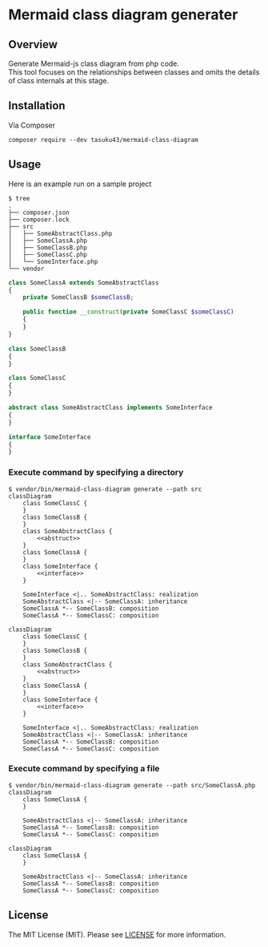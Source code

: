 # Mermaid class diagram generater

## Overview
Generate Mermaid-js class diagram from php code.  
This tool focuses on the relationships between classes and omits the details of class internals at this stage.
## Installation
Via Composer
```shell
composer require --dev tasuku43/mermaid-class-diagram
```

## Usage
Here is an example run on a sample project
```shell
$ tree
.
├── composer.json
├── composer.lock
├── src
│   ├── SomeAbstractClass.php
│   ├── SomeClassA.php
│   ├── SomeClassB.php
│   ├── SomeClassC.php
│   └── SomeInterface.php
└── vendor
```
```php
class SomeClassA extends SomeAbstractClass
{
    private SomeClassB $someClassB;

    public function __construct(private SomeClassC $someClassC)
    {
    }
}

class SomeClassB
{
}

class SomeClassC
{
}

abstract class SomeAbstractClass implements SomeInterface
{
}

interface SomeInterface
{
}
```
### Execute command by specifying a directory
```shell
$ vendor/bin/mermaid-class-diagram generate --path src
classDiagram
    class SomeClassC {
    }
    class SomeClassB {
    }
    class SomeAbstractClass {
        <<abstruct>>
    }
    class SomeClassA {
    }
    class SomeInterface {
        <<interface>>
    }

    SomeInterface <|.. SomeAbstractClass: realization
    SomeAbstractClass <|-- SomeClassA: inheritance
    SomeClassA *-- SomeClassB: composition
    SomeClassA *-- SomeClassC: composition
```
```mermaid
classDiagram
    class SomeClassC {
    }
    class SomeClassB {
    }
    class SomeAbstractClass {
        <<abstruct>>
    }
    class SomeClassA {
    }
    class SomeInterface {
        <<interface>>
    }

    SomeInterface <|.. SomeAbstractClass: realization
    SomeAbstractClass <|-- SomeClassA: inheritance
    SomeClassA *-- SomeClassB: composition
    SomeClassA *-- SomeClassC: composition
```
### Execute command by specifying a file
```shell
$ vendor/bin/mermaid-class-diagram generate --path src/SomeClassA.php
classDiagram
    class SomeClassA {
    }

    SomeAbstractClass <|-- SomeClassA: inheritance
    SomeClassA *-- SomeClassB: composition
    SomeClassA *-- SomeClassC: composition
```
```mermaid
classDiagram
    class SomeClassA {
    }

    SomeAbstractClass <|-- SomeClassA: inheritance
    SomeClassA *-- SomeClassB: composition
    SomeClassA *-- SomeClassC: composition
```

## License
The MIT License (MIT). Please see [LICENSE](https://github.com/tasuku43/php-mermaid-class-diagram/blob/main/LICENSE) for more information.
